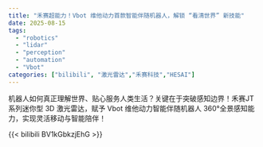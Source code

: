 ```yaml
---
title: "禾赛超能力！Vbot 维他动力首款智能伴随机器人，解锁 “看清世界” 新技能"
date: 2025-08-15
tags:
  - "robotics"
  - "lidar"
  - "perception"
  - "automation"
  - "Vbot"
categories: ["bilibili", "激光雷达","禾赛科技","HESAI"]
---
```


机器人如何真正理解世界、贴心服务人类生活？关键在于突破感知边界！禾赛JT系列迷你型 3D 激光雷达，赋予 Vbot 维他动力智能伴随机器人 360°全景感知能力，实现灵活移动与智能陪伴！

{{< bilibili BV1kGbkzjEhG >}}
